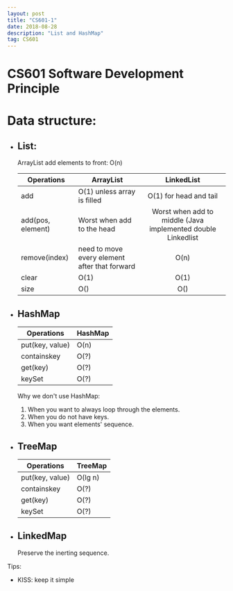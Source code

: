 ```yaml
---
layout: post
title: "CS601-1"
date: 2018-08-28 
description: "List and HashMap"
tag: CS601
--- 
```

# CS601 Software Development Principle  
    
# Data structure:

* ## List:
    ArrayList add elements to front: O(n)    
    
    Operations| ArrayList        |LinkedList        
     ------------- | ------------- |:-------------: 
     add | O(1) unless array is filled | O(1) for head and tail|
     add(pos, element)     |Worst when add to the head|  Worst when add to middle (Java implemented double Linkedlist|
     remove(index)| need to move every element after that forward| O(n)|
    clear| O(1) | O(1)|
    size|O()|O()|

* ## HashMap   

    Operations| HashMap  
    | ----- | -------- 
     put(key, value) | O(n) |
     containskey | O(?) |
     get(key) | O(?) |
     keySet | O(?) |

    Why we don't use HashMap:
    1. When you want to always loop through the elements.
    2. When you do not have keys.
    3. When you want elements' sequence.

* ## TreeMap    

    Operations| TreeMap
    | ----- | -------- 
     put(key, value) | O(lg n) |
     containskey | O(?) |
     get(key) | O(?) |
     keySet | O(?) |

* ## LinkedMap
    Preserve the inerting sequence.  


Tips: 
* KISS: keep it simple
    
